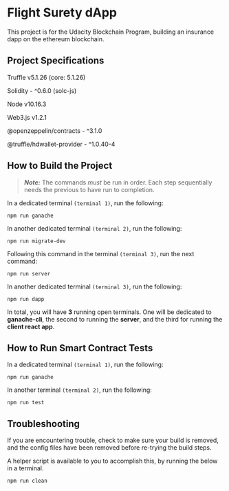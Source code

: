 # Flight Surety dApp
This project is for the Udacity Blockchain Program, building an insurance dapp on the ethereum blockchain.

## Project Specifications
Truffle v5.1.26 (core: 5.1.26)

Solidity - ^0.6.0 (solc-js)

Node v10.16.3

Web3.js v1.2.1

@openzeppelin/contracts - ^3.1.0

@truffle/hdwallet-provider - ^1.0.40-4
## How to Build the Project
> **_Note:_**  The commands <i>must</i> be run in order. Each step sequentially needs the previous to have run to completion.

In a dedicated terminal <code>(terminal 1)</code>, run the following:

    npm run ganache

In another dedicated terminal <code>(terminal 2)</code>, run the following:

    npm run migrate-dev

Following this command in the terminal <code>(terminal 3)</code>, run the next command:

    npm run server

In another dedicated terminal <code>(terminal 3)</code>, run the following:

    npm run dapp

In total, you will have <b>3</b> running open terminals. One will be dedicated to <b>ganache-cli</b>, the second to running the <b>server</b>, and the third for running the <b>client react app</b>.

## How to Run Smart Contract Tests
In a dedicated terminal <code>(terminal 1)</code>, run the following:

    npm run ganache

In another terminal <code>(terminal 2)</code>, run the following:

    npm run test

## Troubleshooting
If you are encountering trouble, check to make sure your build is removed, and the config files have been removed before re-trying the build steps. 

A helper script is available to you to accomplish this, by running the below in a terminal.

    npm run clean
